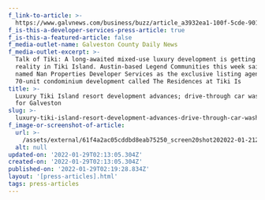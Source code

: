 ```yaml
---
f_link-to-article: >-
  https://www.galvnews.com/business/buzz/article_a3932ea1-100f-5cde-9011-0d39f64b8770.html
f_is-this-a-developer-services-press-article: true
f_is-this-a-featured-article: false
f_media-outlet-name: Galveston County Daily News
f_media-outlet-excerpt: >-
  Talk of Tiki: A long-awaited mixed-use luxury development is getting closer to
  reality in Tiki Island. Austin-based Legend Communities this week said it had
  named Nan Properties Developer Services as the exclusive listing agent for its
  70-unit condominium development called The Residences at Tiki Is
title: >-
  Luxury Tiki Island resort development advances; drive-through car wash planned
  for Galveston
slug: >-
  luxury-tiki-island-resort-development-advances-drive-through-car-wash-planned-for-galveston
f_image-or-screenshot-of-article:
  url: >-
    /assets/external/61f4a2ac05cddbd8eab75250_screen20shot202022-01-2120at2010.15.09%20AM.png
  alt: null
updated-on: '2022-01-29T02:13:05.304Z'
created-on: '2022-01-29T02:13:05.304Z'
published-on: '2022-01-29T02:19:28.834Z'
layout: '[press-articles].html'
tags: press-articles
---
```



